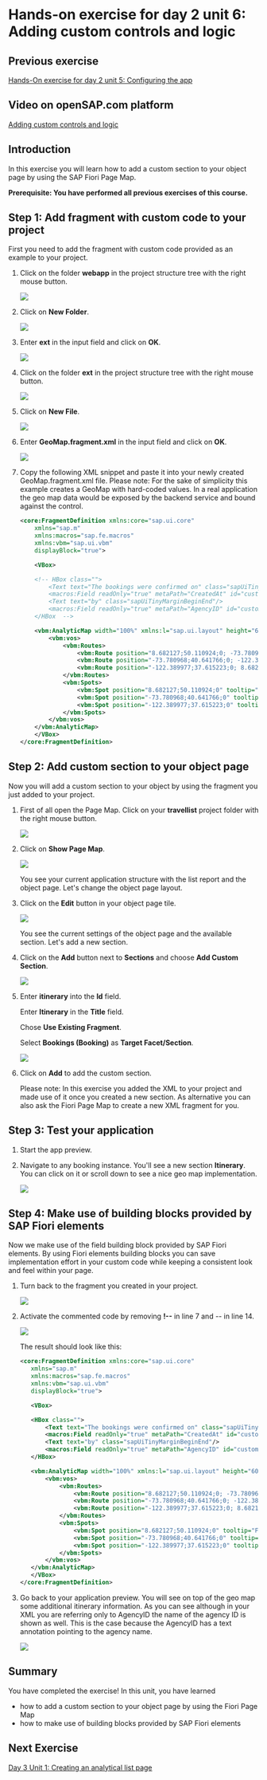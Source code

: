 # Hands-on exercise for day 2 unit 6:<br/>Adding custom controls and logic


## Previous exercise
[Hands-On exercise for day 2 unit 5: Configuring the app](unit5.md)

## Video on openSAP.com platform
[Adding custom controls and logic](https://open.sap.com/courses/fiori-ea1/items/2563cqMfba0zSDqESppAdO)

## Introduction

In this exercise you will learn how to add a custom section to your object page by using the SAP Fiori Page Map.

**Prerequisite: You have performed all previous exercises of this course.**

## Step 1: Add fragment with custom code to your project

First you need to add the fragment with custom code provided as an example to your project.

1. Click on the folder **webapp** in the project structure tree with the right mouse button.

   ![](images/unit6/img_0.png)


2. Click on **New Folder**.

   ![](images/unit6/img_000.png)


3. Enter **ext** in the input field and click on **OK**.

   ![](images/unit6/img_002.png)


4. Click on the folder **ext** in the project structure tree with the right mouse button.

   ![](images/unit6/img_003.png)


5. Click on **New File**.

   ![](images/unit6/img_004.png)


6. Enter **GeoMap.fragment.xml** in the input field and click on **OK**.

   ![](images/unit6/img_006.png)


7. Copy the following XML snippet and paste it into your newly created GeoMap.fragment.xml file. Please note: For the sake of simplicity this example creates a GeoMap with hard-coded values. In a real application the geo map data would be exposed by the backend service and bound against the control.
   ```xml
   <core:FragmentDefinition xmlns:core="sap.ui.core"
       xmlns="sap.m"
       xmlns:macros="sap.fe.macros"
       xmlns:vbm="sap.ui.vbm"
       displayBlock="true">

       <VBox>

       <!-- HBox class="">
           <Text text="The bookings were confirmed on" class="sapUiTinyMarginEnd"/>
           <macros:Field readOnly="true" metaPath="CreatedAt" id="custom-flightdate"/>
           <Text text="by" class="sapUiTinyMarginBeginEnd"/>
           <macros:Field readOnly="true" metaPath="AgencyID" id="custom-airline"/>  
       </HBox  -->

       <vbm:AnalyticMap width="100%" xmlns:l="sap.ui.layout" height="600px" initialPosition="-47.48339103742949; 48.70365903454684;0" initialZoom="2" class="sapUiMediumMarginTop">
           <vbm:vos>
               <vbm:Routes>
                   <vbm:Route position="8.682127;50.110924;0; -73.780968;40.641766;0" color="rgb(204,0,0)" colorBorder="rgb(255,255,255)" linewidth="3" routetype="Geodesic" />
                   <vbm:Route position="-73.780968;40.641766;0; -122.389977;37.615223;0" color="rgb(255,128,0)" colorBorder="rgb(255,255,255)" linewidth="3" routetype="Geodesic" />
                   <vbm:Route position="-122.389977;37.615223;0; 8.682127;50.110924;0" color="rgb(0,153,76)" colorBorder="rgb(255,255,255)" linewidth="3" routetype="Geodesic" />
               </vbm:Routes>
               <vbm:Spots>
                   <vbm:Spot position="8.682127;50.110924;0" tooltip="Frankfurt am Main (FRA)" labelType="Default" labelText="Frankfurt am Main (FRA)" labelPos="5" />
                   <vbm:Spot position="-73.780968;40.641766;0" tooltip="New York (JFK)" labelType="Default" labelText="New York (JFK)" labelPos="5" />
                   <vbm:Spot position="-122.389977;37.615223;0" tooltip="San Francisco (SFO)" labelType="Default" labelText="San Francisco (SFO)" labelPos="5" />
               </vbm:Spots>
           </vbm:vos>
       </vbm:AnalyticMap>
       </VBox>
   </core:FragmentDefinition>
   ```

## Step 2: Add custom section to your object page

Now you will add a custom section to your object by using the fragment you just added to your project.

1. First of all open the Page Map. Click on your **travellist** project folder with the right mouse button.

   ![](images/unit6/img_012.png)


2. Click on **Show Page Map**.

   ![](images/unit6/img_013.png)

   You see your current application structure with the list report and the object page. Let's change the object page layout.


3. Click on the **Edit** button in your object page tile.

   ![](images/unit6/img_014.png)

   You see the current settings of the object page and the available section. Let's add a new section.


4. Click on the **Add** button next to **Sections** and choose **Add Custom Section**.

   ![](images/unit6/img_015.png)


5. Enter **itinerary**  into the **Id** field.
   
   Enter  **Itinerary**  in the **Title** field.

   Chose **Use Existing Fragment**.

   Select **Bookings (Booking)** as **Target Facet/Section**.

   ![](images/unit6/img_021.png)


6. Click on **Add** to add the custom section.

   Please note: In this exercise you added the XML to your project and made use of it once you created a new section. As alternative you can also ask the Fiori Page Map to create a new XML fragment for you.

## Step 3: Test your application

1. Start the app preview. 


2. Navigate to any booking instance. You'll see a new section **Itinerary**. You can click on it or scroll down to see a nice geo map implementation.

   ![](images/unit6/img_028.png)


## Step 4: Make use of building blocks provided by SAP Fiori elements

Now we make use of the field building block provided by SAP Fiori elements.
By using Fiori elements building blocks you can save implementation effort in your custom code while keeping a consistent look and feel within your page.

1. Turn back to the fragment you created in your project.

   ![](images/unit6/img_023.png)


2. Activate the commented code by removing **!--** in line 7 and *--* in line 14.

   ![](images/unit6/img_025.png)
   
   The result should look like this:
   
    ```xml
   <core:FragmentDefinition xmlns:core="sap.ui.core"
       xmlns="sap.m"
       xmlns:macros="sap.fe.macros"
       xmlns:vbm="sap.ui.vbm"
       displayBlock="true">

       <VBox>

       <HBox class="">
           <Text text="The bookings were confirmed on" class="sapUiTinyMarginEnd"/>
           <macros:Field readOnly="true" metaPath="CreatedAt" id="custom-flightdate"/>
           <Text text="by" class="sapUiTinyMarginBeginEnd"/>
           <macros:Field readOnly="true" metaPath="AgencyID" id="custom-airline"/>  
       </HBox>

       <vbm:AnalyticMap width="100%" xmlns:l="sap.ui.layout" height="600px" initialPosition="-47.48339103742949; 48.70365903454684;0" initialZoom="2" class="sapUiMediumMarginTop">
           <vbm:vos>
               <vbm:Routes>
                   <vbm:Route position="8.682127;50.110924;0; -73.780968;40.641766;0" color="rgb(204,0,0)" colorBorder="rgb(255,255,255)" linewidth="3" routetype="Geodesic" />
                   <vbm:Route position="-73.780968;40.641766;0; -122.389977;37.615223;0" color="rgb(255,128,0)" colorBorder="rgb(255,255,255)" linewidth="3" routetype="Geodesic" />
                   <vbm:Route position="-122.389977;37.615223;0; 8.682127;50.110924;0" color="rgb(0,153,76)" colorBorder="rgb(255,255,255)" linewidth="3" routetype="Geodesic" />
               </vbm:Routes>
               <vbm:Spots>
                   <vbm:Spot position="8.682127;50.110924;0" tooltip="Frankfurt am Main (FRA)" labelType="Default" labelText="Frankfurt am Main (FRA)" labelPos="5" />
                   <vbm:Spot position="-73.780968;40.641766;0" tooltip="New York (JFK)" labelType="Default" labelText="New York (JFK)" labelPos="5" />
                   <vbm:Spot position="-122.389977;37.615223;0" tooltip="San Francisco (SFO)" labelType="Default" labelText="San Francisco (SFO)" labelPos="5" />
               </vbm:Spots>
           </vbm:vos>
       </vbm:AnalyticMap>
       </VBox>
   </core:FragmentDefinition>
   ```

   
3. Go back to your application preview. You will see on top of the geo map some additional itinerary information. As you can see although in your XML you are referring only to AgencyID the name of the agency ID is shown as well. This is the case because the AgencyID has a text annotation pointing to the agency name.
    
   ![](images/unit6/img_029.png)

## Summary
You have completed the exercise!
In this unit, you have learned 
- how to add a custom section to your object page by using the Fiori Page Map
- how to make use of building blocks provided by SAP Fiori elements

## Next Exercise
[Day 3 Unit 1: Creating an analytical list page](../week3/unit1.md)
